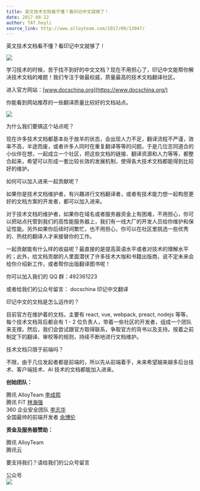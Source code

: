 ```yaml
---
title: 英文技术文档看不懂？看印记中文就够了！
date: 2017-08-22
author: TAT.heyli
source_link: http://www.alloyteam.com/2017/08/13047/
---
```


英文技术文档看不懂？看印记中文就够了！

![](http://www.alloyteam.com/wp-content/uploads/2017/08/印记中文logo-red.png)

学习技术的时候，苦于找不到好的中文文档？现在不用担心了，印记中文能帮你解决技术文档的难题！我们专注于做最权威，质量最高的技术文档翻译社区。

进入官方网站：[www.docschina.org](https://www.docschina.org/)

你能看到网站推荐的一些翻译质量比较好的文档站点。

![](http://www.alloyteam.com/wp-content/uploads/2017/08/docschina截图.png)

为什么我们要搞这个站点呢？

现在许多技术文档都基本处于放羊的状态，会出现人力不足，翻译流程不严谨，效率不高，半途而废，或者许多人同时在重复翻译等等的问题。于是几位志同道合的小伙伴在想，一起成立一个社区，把这些文档的链接、翻译资源和人力等等，都整合起来，希望可以形成一套比较长效的发展机制，使得各大技术文档都能得到比较好的维护。

如何可以加入进来一起贡献呢？

如果你是技术文档维护者，有兴趣进行文档翻译者，或者有技术能力想一起构思更好的文档方案的开发者，都可以加入进来。

对于技术文档的维护者，如果你在域名或者服务器资金上有困难，不用担心，你可以把站点托管到我们的高性能服务器上，我们有一线大厂的开发人员给你维护和保证性能。另外如果你后续时间繁忙，也不用担心，你可以在社区里挑选一些优秀的、热枕的翻译人才来接替你的工作。

一起贡献能有什么样的收益呢？最直接的是提高英语水平或者对技术的理解水平的；此外，给文档贡献的人里面潜伏了许多技术大咖和书籍出版商，说不定未来会给你介绍新工作，或者帮你出版翻译图书呢！

你可以加入我们的 QQ 群：492361223

或者给我们的公众号留言： docschina 印记中文翻译

印记中文的文档是怎么运作的？

目前官方在维护着的文档，主要有 react, vue, webpack, preact, nodejs 等等，每个技术文档背后都会有 1 - 2 位负责人，带着一些社区的开发者，组成一个团队来支撑。然后，我们会尝试跟官方取得联系，争取官方的背书以及支持。按着之前制定下的翻译、审校等的规则，持续不断地进行文档维护。

技术文档只限于前端吗？

不限，由于几位发起者都是前端的，所以先从前端着手，未来希望越来越多后台技术、客户端技术、AI 技术的文档都能加入进来。

**创始团队：**

腾讯 AlloyTeam [李成熙](https://github.com/lcxfs1991)  
腾讯 FiT [林海强](https://github.com/h7lin)  
360 企业安全团队 [李志华](https://github.com/dear-lizhihua)  
全国最帅的前端开发者 [余博伦](https://github.com/discountry)

**资金及服务器赞助：**

腾讯 AlloyTeam  
腾讯云

要支持我们？请给我们的公众号留言

公众号  
![](http://www.alloyteam.com/wp-content/uploads/2017/08/qrcode_for_gh_c4896fefddbf_430.jpg)